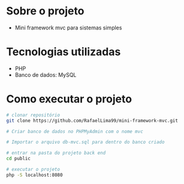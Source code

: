 # Sobre o projeto

- Mini framework mvc para sistemas simples

# Tecnologias utilizadas
- PHP
- Banco de dados: MySQL

# Como executar o projeto

```bash
# clonar repositório
git clone https://github.com/RafaelLima99/mini-framework-mvc.git

# Criar banco de dados no PHPMyAdmin com o nome mvc

# Importar o arquivo db-mvc.sql para dentro do banco criado

# entrar na pasta do projeto back end
cd public

# executar o projeto
php -S localhost:8080
```
